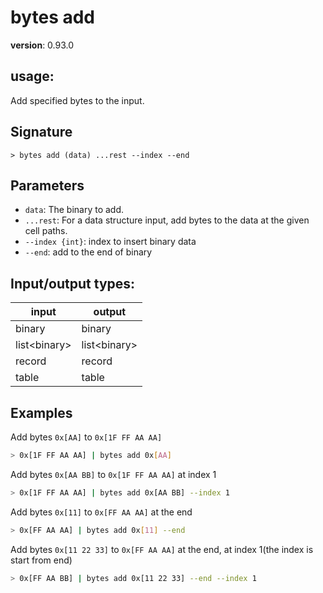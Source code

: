 # bytes add

**version**: 0.93.0

## **usage**:

Add specified bytes to the input.

## Signature

`> bytes add (data) ...rest --index --end`

## Parameters

- `data`: The binary to add.
- `...rest`: For a data structure input, add bytes to the data at the given cell paths.
- `--index {int}`: index to insert binary data
- `--end`: add to the end of binary

## Input/output types:

| input          | output         |
| -------------- | -------------- |
| binary         | binary         |
| list\<binary\> | list\<binary\> |
| record         | record         |
| table          | table          |

## Examples

Add bytes `0x[AA]` to `0x[1F FF AA AA]`

```bash
> 0x[1F FF AA AA] | bytes add 0x[AA]
```

Add bytes `0x[AA BB]` to `0x[1F FF AA AA]` at index 1

```bash
> 0x[1F FF AA AA] | bytes add 0x[AA BB] --index 1
```

Add bytes `0x[11]` to `0x[FF AA AA]` at the end

```bash
> 0x[FF AA AA] | bytes add 0x[11] --end
```

Add bytes `0x[11 22 33]` to `0x[FF AA AA]` at the end, at index 1(the index is start from end)

```bash
> 0x[FF AA BB] | bytes add 0x[11 22 33] --end --index 1
```
